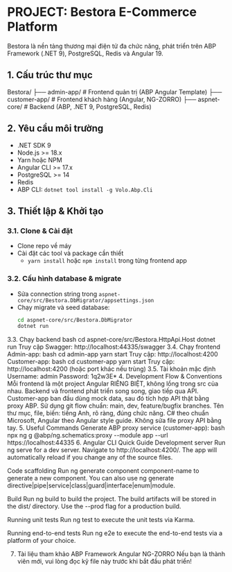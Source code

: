 # PROJECT: Bestora E-Commerce Platform

Bestora là nền tảng thương mại điện tử đa chức năng, phát triển trên ABP Framework (.NET 9), PostgreSQL, Redis và Angular 19.

## 1. Cấu trúc thư mục
Bestora/ ├── admin-app/ # Frontend quản trị (ABP Angular Template) ├── customer-app/ # Frontend khách hàng (Angular, NG-ZORRO) ├── aspnet-core/ # Backend (ABP, .NET 9, PostgreSQL, Redis)


## 2. Yêu cầu môi trường

- .NET SDK 9
- Node.js >= 18.x
- Yarn hoặc NPM
- Angular CLI >= 17.x
- PostgreSQL >= 14
- Redis
- ABP CLI: `dotnet tool install -g Volo.Abp.Cli`

## 3. Thiết lập & Khởi tạo

### 3.1. Clone & Cài đặt

- Clone repo về máy
- Cài đặt các tool và package cần thiết
  - `yarn install` hoặc `npm install` trong từng frontend app

### 3.2. Cấu hình database & migrate

- Sửa connection string trong `aspnet-core/src/Bestora.DbMigrator/appsettings.json`
- Chạy migrate và seed database:
  ```bash
  cd aspnet-core/src/Bestora.DbMigrator
  dotnet run
3.3. Chạy backend
bash
cd aspnet-core/src/Bestora.HttpApi.Host
dotnet run
Truy cập Swagger: http://localhost:44335/swagger
3.4. Chạy frontend
Admin-app:
bash
cd admin-app
yarn start
Truy cập: http://localhost:4200
Customer-app:
bash
cd customer-app
yarn start
Truy cập: http://localhost:4200 (hoặc port khác nếu trùng)
3.5. Tài khoản mặc định
Username: admin
Password: 1q2w3E*
4. Development Flow & Conventions
Mỗi frontend là một project Angular RIÊNG BIỆT, không lồng trong src của nhau.
Backend và frontend phát triển song song, giao tiếp qua API.
Customer-app ban đầu dùng mock data, sau đó tích hợp API thật bằng proxy ABP.
Sử dụng git flow chuẩn: main, dev, feature/bugfix branches.
Tên thư mục, file, biến: tiếng Anh, rõ ràng, đúng chức năng.
C# theo chuẩn Microsoft, Angular theo Angular style guide.
Không sửa file proxy API bằng tay.
5. Useful Commands
Generate ABP proxy service (customer-app):
bash
npx ng g @abp/ng.schematics:proxy --module app --url https://localhost:44335
6. Angular CLI Quick Guide
Development server
Run ng serve for a dev server. Navigate to http://localhost:4200/. The app will automatically reload if you change any of the source files.

Code scaffolding
Run ng generate component component-name to generate a new component. You can also use ng generate directive|pipe|service|class|guard|interface|enum|module.

Build
Run ng build to build the project. The build artifacts will be stored in the dist/ directory. Use the --prod flag for a production build.

Running unit tests
Run ng test to execute the unit tests via Karma.

Running end-to-end tests
Run ng e2e to execute the end-to-end tests via a platform of your choice.

7. Tài liệu tham khảo
ABP Framework
Angular
NG-ZORRO
Nếu bạn là thành viên mới, vui lòng đọc kỹ file này trước khi bắt đầu phát triển!